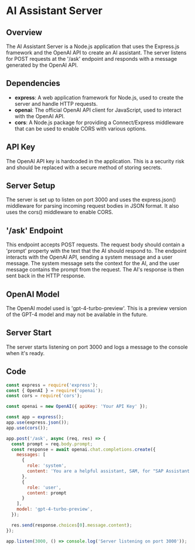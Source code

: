 # AI Assistant Server

## Overview
The AI Assistant Server is a Node.js application that uses the Express.js framework and the OpenAI API to create an AI assistant. The server listens for POST requests at the '/ask' endpoint and responds with a message generated by the OpenAI API.

## Dependencies
- **express**: A web application framework for Node.js, used to create the server and handle HTTP requests.
- **openai**: The official OpenAI API client for JavaScript, used to interact with the OpenAI API.
- **cors**: A Node.js package for providing a Connect/Express middleware that can be used to enable CORS with various options.

## API Key
The OpenAI API key is hardcoded in the application. This is a security risk and should be replaced with a secure method of storing secrets.

## Server Setup
The server is set up to listen on port 3000 and uses the express.json() middleware for parsing incoming request bodies in JSON format. It also uses the cors() middleware to enable CORS.

## '/ask' Endpoint
This endpoint accepts POST requests. The request body should contain a 'prompt' property with the text that the AI should respond to. The endpoint interacts with the OpenAI API, sending a system message and a user message. The system message sets the context for the AI, and the user message contains the prompt from the request. The AI's response is then sent back in the HTTP response.

## OpenAI Model
The OpenAI model used is 'gpt-4-turbo-preview'. This is a preview version of the GPT-4 model and may not be available in the future.

## Server Start
The server starts listening on port 3000 and logs a message to the console when it's ready.

## Code
```javascript
const express = require('express');
const { OpenAI } = require('openai');
const cors = require('cors');

const openai = new OpenAI({ apiKey: 'Your API Key' });

const app = express();
app.use(express.json());
app.use(cors());

app.post('/ask', async (req, res) => {
  const prompt = req.body.prompt;
  const response = await openai.chat.completions.create({
    messages: [
      {
        role: 'system',
        content: 'You are a helpful assistant, SAM, for "SAP Assistant Master," reflecting the expertise and assistance I provide in SAP-related areas.  you are an expert in all areas of SAP ECC, SAP S/4 Hana, SAP BTP, SAP Solution Manager 7.2. and SAP Cloud ALM. You help users assess their business requirements and suggest solutions using standard SAP functionality or Fiori app development in SAP BTP.'
      },
      {
        role: 'user',
        content: prompt
      }
    ],
    model: 'gpt-4-turbo-preview',
  });

  res.send(response.choices[0].message.content);
});

app.listen(3000, () => console.log('Server listening on port 3000'));
